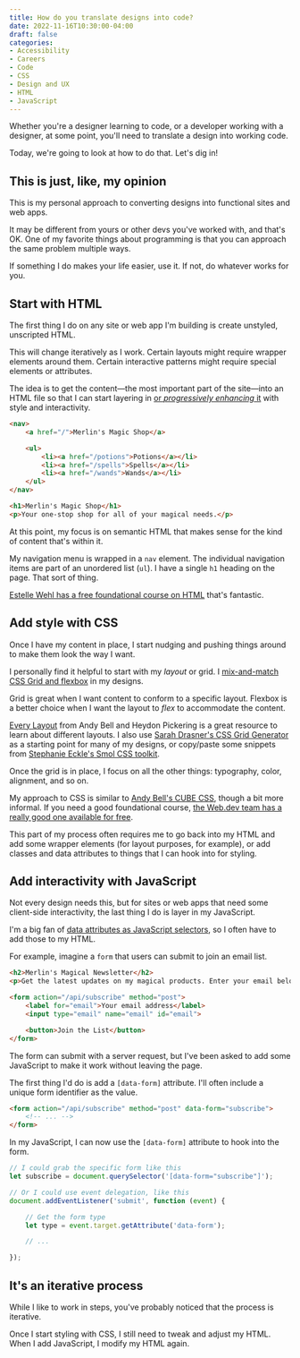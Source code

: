 ```yaml
---
title: How do you translate designs into code?
date: 2022-11-16T10:30:00-04:00
draft: false
categories:
- Accessibility
- Careers
- Code
- CSS
- Design and UX
- HTML
- JavaScript
---
```


Whether you're a designer learning to code, or a developer working with a designer, at some point, you'll need to translate a design into working code.

Today, we're going to look at how to do that. Let's dig in!

## This is just, like, my opinion

This is my personal approach to converting designs into functional sites and web apps.

It may be different from yours or other devs you've worked with, and that's OK. One of my favorite things about programming is that you can approach the same problem multiple ways.

If something I do makes your life easier, use it. If not, do whatever works for you.

## Start with HTML

The first thing I do on any site or web app I'm building is create unstyled, unscripted HTML.

This will change iteratively as I work. Certain layouts might require wrapper elements around them. Certain interactive patterns might require special elements or attributes.

The idea is to get the content&mdash;the most important part of the site&mdash;into an HTML file so that I can start layering in [or _progressively enhancing_ it](/progressive-enhancement-the-new-hotness/) with style and interactivity.

```html
<nav>
	<a href="/">Merlin's Magic Shop</a>

	<ul>
		<li><a href="/potions">Potions</a></li>
		<li><a href="/spells">Spells</a></li>
		<li><a href="/wands">Wands</a></li>
	</ul>
</nav>

<h1>Merlin's Magic Shop</h1>
<p>Your one-stop shop for all of your magical needs.</p>
```

At this point, my focus is on semantic HTML that makes sense for the kind of content that's within it.

My navigation menu is wrapped in a `nav` element. The individual navigation items are part of an unordered list (`ul`). I have a single `h1` heading on the page. That sort of thing.

[Estelle Wehl has a free foundational course on HTML](https://web.dev/learn/html/) that's fantastic.

## Add style with CSS

Once I have my content in place, I start nudging and pushing things around to make them look the way I want.

I personally find it helpful to start with my _layout_ or grid. I [mix-and-match CSS Grid and flexbox](/css-grid-vs.-flexbox-for-layout/) in my designs.

Grid is great when I want content to conform to a specific layout. Flexbox is a better choice when I want the layout to _flex_ to accommodate the content.

[Every Layout](https://every-layout.dev/) from Andy Bell and Heydon Pickering is a great resource to learn about different layouts. I also use [Sarah Drasner's CSS Grid Generator](https://cssgrid-generator.netlify.app/) as a starting point for many of my designs, or copy/paste some snippets from [Stephanie Eckle's Smol CSS toolkit](https://smolcss.dev/).

Once the grid is in place, I focus on all the other things: typography, color, alignment, and so on. 

My approach to CSS is similar to [Andy Bell's CUBE CSS](https://cube.fyi/), though a bit more informal. If you need a good foundational course, [the Web.dev team has a really good one available for free](https://web.dev/learn/css/).

This part of my process often requires me to go back into my HTML and add some wrapper elements (for layout purposes, for example), or add classes and data attributes to things that I can hook into for styling.

## Add interactivity with JavaScript

Not every design needs this, but for sites or web apps that need some client-side interactivity, the last thing I do is layer in my JavaScript.

I'm a big fan of [data attributes as JavaScript selectors](/javascript-selector-strategy/), so I often have to add those to my HTML.

For example, imagine a `form` that users can submit to join an email list.

```html
<h2>Merlin's Magical Newsletter</h2>
<p>Get the latest updates on my magical products. Enter your email below.</p>

<form action="/api/subscribe" method="post">
	<label for="email">Your email address</label>
	<input type="email" name="email" id="email">

	<button>Join the List</button>
</form>
```

The form can submit with a server request, but I've been asked to add some JavaScript to make it work without leaving the page.

The first thing I'd do is add a `[data-form]` attribute. I'll often include a unique form identifier as the value.

```html
<form action="/api/subscribe" method="post" data-form="subscribe">
	<!-- ... -->
</form>
```

In my JavaScript, I can now use the `[data-form]` attribute to hook into the form.

```js
// I could grab the specific form like this
let subscribe = document.querySelector('[data-form="subscribe"]');

// Or I could use event delegation, like this
document.addEventListener('submit', function (event) {

	// Get the form type
	let type = event.target.getAttribute('data-form');

	// ...

});
```

## It's an iterative process

While I like to work in steps, you've probably noticed that the process is iterative.

Once I start styling with CSS, I still need to tweak and adjust my HTML. When I add JavaScript, I modify my HTML again.